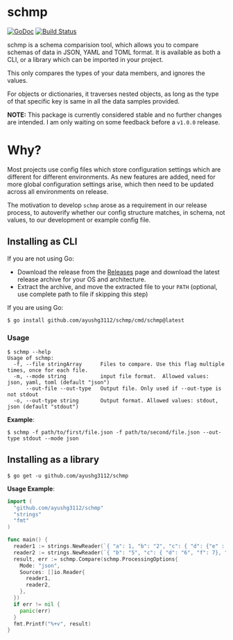 # schmp
[![GoDoc](https://godoc.org/github.com/ayushg3112/schmp?status.svg)](https://pkg.go.dev/github.com/ayushg3112/schmp)
[![Build Status](https://travis-ci.org/AyushG3112/schmp.svg?branch=master)](https://travis-ci.org/AyushG3112/schmp)

schmp is a schema comparision tool, which allows you to compare schemas of data in JSON, YAML and TOML format.
It is available as both a CLI, or a library which can be imported in your project.

This only compares the types of your data members, and ignores the values.

For objects or dictionaries, it traverses nested objects, as long as the type of that specific key is same in all the data samples provided.

**NOTE:** This package is currently considered stable and no further changes are intended. I am only waiting on some feedback before a `v1.0.0` release.

# Why? 

Most projects use config files which store configuration settings which are different for different environments.
As new features are added, need for more global configuration settings arise, which then need to be updated across all environments on release.

The motivation to develop `schmp` arose as a requirement in our release process, to autoverify whether our config structure matches, in schema, not values, to our development or example config file.


## Installing as CLI

If you are not using Go:
 - Download the release from the [Releases](https://github.com/AyushG3112/schmp/releases) page and download the latest release archive for your OS and architecture.
 - Extract the archive, and move the extracted file to your `PATH` (optional, use complete path to file if skipping this step)


If you are using Go:

``` console
$ go install github.com/ayushg3112/schmp/cmd/schmp@latest
```


### Usage

```
$ schmp --help
Usage of schmp:
  -f, --file stringArray      Files to compare. Use this flag multiple times, once for each file.
  -m, --mode string           input file format.  Allowed values: json, yaml, toml (default "json")
      --out-file --out-type   Output file. Only used if --out-type is not stdout
  -o, --out-type string       Output format. Allowed values: stdout, json (default "stdout")
```

**Example**:

```
$ schmp -f path/to/first/file.json -f path/to/second/file.json --out-type stdout --mode json
```


## Installing as a library

``` console
$ go get -u github.com/ayushg3112/schmp
```

**Usage Example**:

``` go
import (
  "github.com/ayushg3112/schmp"
  "strings"
  "fmt"
)

func main() {
  reader1 := strings.NewReader(`{ "a": 1, "b": "2", "c": { "d": {"e" : 3}, "f": 4}}`)
  reader2 := strings.NewReader(`{ "b": "5", "c": { "d": "6", "f": 7}, "g": null}`)
  result, err := schmp.Compare(schmp.ProcessingOptions{
    Mode: "json",
    Sources: []io.Reader{
      reader1,
      reader2,
    },
  })
  if err != nil {
    panic(err)
  }
  fmt.Printf("%+v", result)
}
```